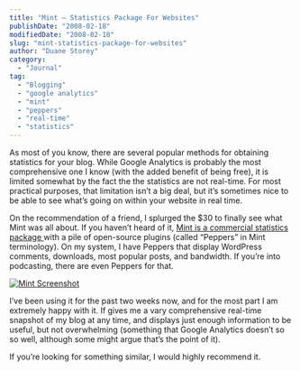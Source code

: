 ```yaml
---
title: "Mint – Statistics Package For Websites"
publishDate: "2008-02-18"
modifiedDate: "2008-02-18"
slug: "mint-statistics-package-for-websites"
author: "Duane Storey"
category:
  - "Journal"
tag:
  - "Blogging"
  - "google analytics"
  - "mint"
  - "peppers"
  - "real-time"
  - "statistics"
---
```


As most of you know, there are several popular methods for obtaining statistics for your blog. While Google Analytics is probably the most comprehensive one I know (with the added benefit of being free), it is limited somewhat by the fact the the statistics are not real-time. For most practical purposes, that limitation isn’t a big deal, but it’s sometimes nice to be able to see what’s going on within your website in real time.

On the recommendation of a friend, I splurged the $30 to finally see what Mint was all about. If you haven’t heard of it, [Mint is a commercial statistics package ](http://haveamint.com/) with a pile of open-source plugins (called “Peppers” in Mint terminology). On my system, I have Peppers that display WordPress comments, downloads, most popular posts, and bandwidth. If you’re into podcasting, there are even Peppers for that.

[![Mint Screenshot](http://www.migratorynerd.com/wp-content/uploads/2008/02/picture-3.png)](http://www.migratorynerd.com/wp-content/uploads/2008/02/picture-3.png "Mint Screenshot")

I’ve been using it for the past two weeks now, and for the most part I am extremely happy with it. If gives me a vary comprehensive real-time snapshot of my blog at any time, and displays just enough information to be useful, but not overwhelming (something that Google Analytics doesn’t so so well, although some might argue that’s the point of it).

If you’re looking for something similar, I would highly recommend it.
